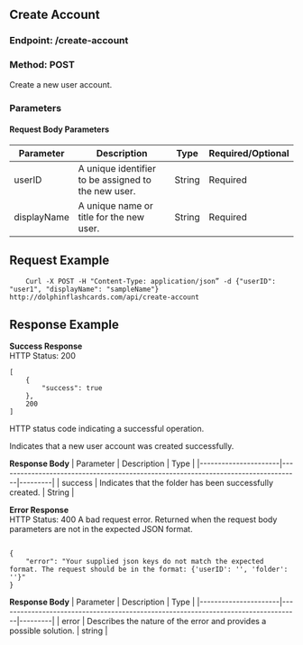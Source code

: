 ## Create Account
### **Endpoint:** /create-account
### **Method:** POST
Create a new user account.


### Parameters


#### **Request Body Parameters**
| Parameter            | Description                                                                       | Type    | Required/Optional |
|----------------------|-----------------------------------------------------------------------------------|---------|-------------------|
| userID               | A unique identifier to be assigned to the new user.                               | String  | Required          |
| displayName          | A unique name or title for the new user.                                          | String  | Required          |


## Request Example
```
    Curl -X POST -H "Content-Type: application/json” -d {"userID": "user1", "displayName": "sampleName"} http://dolphinflashcards.com/api/create-account

```

 
## Response Example

**Success Response**<br>
HTTP Status: 200

```
[
    {
        "success": true
    },
    200
]

```

HTTP status code indicating a successful operation.

Indicates that a new user account was created successfully.


**Response Body**
| Parameter            | Description                                                                       | Type    | 
|----------------------|-----------------------------------------------------------------------------------|---------|
| success              | Indicates that the folder has been successfully created.                          | String  | 



**Error Response**<br>
HTTP Status: 400
A bad request error. Returned when the request body parameters are not in the expected JSON format.


```

{
    "error": "Your supplied json keys do not match the expected format. The request should be in the format: {'userID': '', 'folder': ''}"
}

```

**Response Body**
| Parameter            | Description                                                                       | Type    | 
|----------------------|-----------------------------------------------------------------------------------|---------|
| error                | Describes the nature of the error and provides a possible solution.               | string  | 
